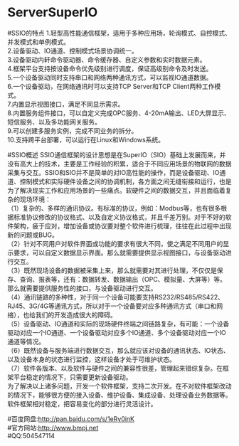 # ServerSuperIO

#SSIO的特点
1.轻型高性能通信框架，适用于多种应用场，轮询模式、自控模式、并发模式和单例模式。<br>
2.设备驱动、IO通道、控制模式场景协调统一。<br>
3.设备驱动内轩命令驱动器、命令缓存器、自定义参数和实时数据元素。<br>
4.框架平台支持按设备命令优先级别进行调度，保证高级别命令及时发送。<br>
5.一个设备驱动同时支持串口和网络两种通讯方式，可以监视IO通道数据。<br>
6.一个设备驱动，在网络通讯时可以支持TCP Server和TCP Client两种工作模式。<br>
7.内置显示视图接口，满足不同显示需求。<br>
8.内置服务组件接口，可以自定义完成OPC服务、4-20mA输出、LED大屏显示、短信服务、以及多功能网关服务。<br>
9.可以创建多服务实例，完成不同业务的拆分。<br>
10.支持跨平台部署，可以运行在Linux和Windows系统。<br>

#SSIO概述
   SSIO通信框架的设计思想是在SuperIO（SIO）基础上发展而来，并没有高大上的技术，主要是工作经验的积累，适合于不同应用场景的物联网的数据采集与交互。SSIO和SIO并不是简单的对IO高性能的操作，而是设备驱动、IO通道、控制模式和实际硬件设备之间的协调机制，各方面之间无缝衔接和运行，也是为了解决现实工作和应用场景的一些痛点。软硬件之间的数据交互，并且面临着复杂的现场环境：<br>
（1）复杂的、多样的通讯协议。有标准的协议，例如：Modbus等，也有很多根据标准协议修改的协议格式、以及自定义协议格式，并且千差万别。对于不好的软件架构，疲于应对，增加设备或协议要对整个软件进行梳理，往往在此过程中出现新的问题或BUG。<br>
（2）针对不同用户对软件界面或功能的要求有很大不同，使之满足不同用户的显示要求，可以自定义数据显示界面。那么就需要提供显示视图接口，与设备驱动进行交互。<br>
（3）既然现场设备的数据被采集上来，那么就需要对其进行处理，不仅仅是保存、查询、报表等，还有：数据转发、数据输出（OPC、模拟量、大屏等）等。那么就需要提供服务性的接口，与设备驱动进行交互。<br>
（4）通讯链路的多种性，对于同一个设备可能要支持RS232/RS485/RS422、RJ45、3G/4G等通讯方式，所以对于一个设备要对应多种通讯方式（串口和网络），也给我们的开发造成很大的障碍。<br>
（5）设备驱动、IO通道和实际的现场硬件终端之间链路复杂，有可能：一个设备驱动对应一个IO通道、一个设备驱动对应多个IO通道、多个设备驱动对应一个IO通道等情况。<br>
（6）既然设备与服务端进行数据交互，那么就应该对设备的通讯状态、IO状态、以及设备本身的状态进行监控，这样设备才处于可维护状态。<br>
（7）软件各版本、以及软件与硬件之间的兼容性很差，管理起来错综复杂。在框架平台稳定的情况下，只需要更新设备驱动。<br>
   为了解决以上诸多问题，开发一个软件框架，支持二次开发。在不对软件框架改动的情况下，能够很方便的接入设备、维护设备、集成设备、处理设备业务数据等。软件框架相对稳定，把容易变化的部分进行灵活设计。
   
   #百度网盘:http://pan.baidu.com/s/1eRy0inK<br>
   #官方网站:http://www.bmpj.net<br>
   #QQ:504547114
